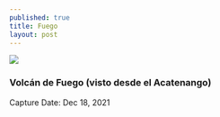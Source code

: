 ```yaml
---
published: true
title: Fuego
layout: post
---
```



![]({{site.baseurl}}images/AcatenangoDeMañana-02.jpg)

### Volcán de Fuego (visto desde el Acatenango)
Capture Date: Dec 18, 2021
